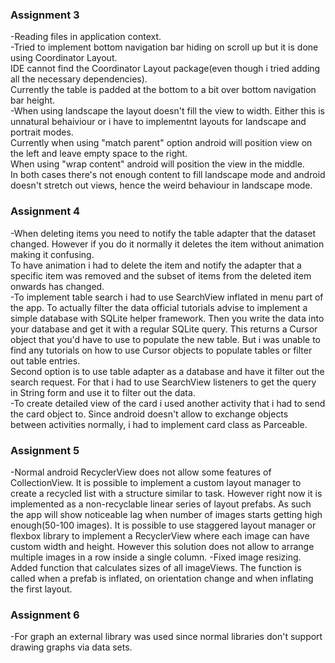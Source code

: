 ### Assignment 3  
-Reading files in application context.  
-Tried to implement bottom navigation bar hiding on scroll up but it is done using Coordinator Layout.  
IDE cannot find the Coordinator Layout package(even though i tried adding all the necessary dependencies).  
Currently the table is padded at the bottom to a bit over bottom navigation bar height.  
-When using landscape the layout doesn't fill the view to width. Either this is unnatural behaiviour or i have to implementnt layouts for landscape and portrait modes.  
Currently when using "match parent" option android will position view on the left and leave empty space to the right.   
When using "wrap content" android will position the view in the middle.  
In both cases there's not enough content to fill landscape mode and android doesn't stretch out views, hence the weird behaviour in landscape mode.    


### Assignment 4  
-When deleting items you need to notify the table adapter that the dataset changed. However if you do it normally it deletes the item without animation making it confusing.  
To have animation i had to delete the item and notify the adapter that a specific item was removed and the subset of items from the deleted item onwards has changed.  
-To implement table search i had to use SearchView inflated in menu part of the app. To actually filter the data official tutorials advise to implement a simple database with SQLite helper framework. Then you write the data into your database and get it with a regular SQLite query. This returns a Cursor object that you'd have to use to populate the new table. But i was unable to find any tutorials on how to use Cursor objects to populate tables or filter out table entries.  
Second option is to use table adapter as a database and have it filter out the search request. For that i had to use SearchView listeners to get the query in String form and use it to filter out the data.  
-To create detailed view of the card i used another activity that i had to send the card object to. Since android doesn't allow to exchange objects between activities normally, i had to implement card class as Parceable.    


### Assignment 5
-Normal android RecyclerView does not allow some features of CollectionView. It is possible to implement a custom layout manager to create a recycled list with a structure similar to task. However right now it is implemented as a non-recyclable linear series of layout prefabs. As such the app will show noticeable lag when number of images starts getting high enough(50-100 images). It is possible to use staggered layout manager or flexbox library to implement a RecyclerView where each image can have custom width and height. However this solution does not allow to arrange multiple images in a row inside a single column.
-Fixed image resizing. Added function that calculates sizes of all imageViews. The function is called when a prefab is inflated, on orientation change and when inflating the first layout.

### Assignment 6
-For graph an external library was used since normal libraries don't support drawing graphs via data sets.
